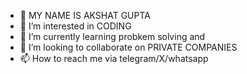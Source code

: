 - 👋 MY NAME IS AKSHAT GUPTA
- 👀 I’m interested in CODING
- 🌱 I’m currently learning probkem solving and 
- 💞️ I’m looking to collaborate on PRIVATE COMPANIES
- 📫 How to reach me via telegram/X/whatsapp


<!---
byte-akshat/byte-akshat is a ✨ special ✨ repository because its `README.md` (this file) appears on your GitHub profile.
You can click the Preview link to take a look at your changes.
--->
